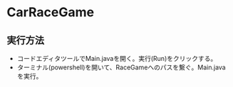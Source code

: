 # CarRaceGame

## 実行方法
- コードエディタツールでMain.javaを開く。実行(Run)をクリックする。
- ターミナル(powershell)を開いて、RaceGameへのパスを繋ぐ。Main.javaを実行。
